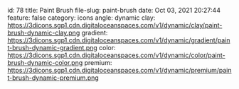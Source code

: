 id: 78
title: Paint Brush 
file-slug: paint-brush
date: Oct 03, 2021 20:27:44
feature: false
category: icons
angle: dynamic
clay: https://3dicons.sgp1.cdn.digitaloceanspaces.com/v1/dynamic/clay/paint-brush-dynamic-clay.png
gradient: https://3dicons.sgp1.cdn.digitaloceanspaces.com/v1/dynamic/gradient/paint-brush-dynamic-gradient.png
color: https://3dicons.sgp1.cdn.digitaloceanspaces.com/v1/dynamic/color/paint-brush-dynamic-color.png
premium: https://3dicons.sgp1.cdn.digitaloceanspaces.com/v1/dynamic/premium/paint-brush-dynamic-premium.png
